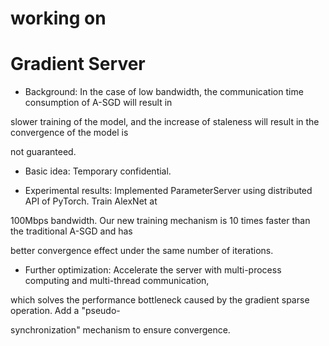 # working on 
# Gradient Server

- Background: In the case of low bandwidth, the communication time consumption of A-SGD will result in

slower training of the model, and the increase of staleness will result in the convergence of the model is

not guaranteed.

- Basic idea: Temporary confidential.

- Experimental results: Implemented ParameterServer using distributed API of PyTorch. Train AlexNet at

100Mbps bandwidth. Our new training mechanism is 10 times faster than the traditional A-SGD and has

better convergence effect under the same number of iterations.

- Further optimization: Accelerate the server with multi-process computing and multi-thread communication,

which solves the performance bottleneck caused by the gradient sparse operation. Add a "pseudo-

synchronization" mechanism to ensure convergence.
